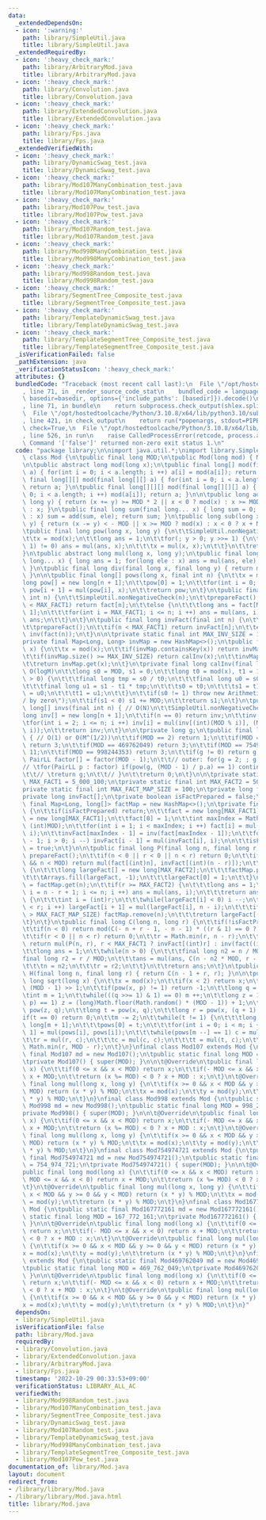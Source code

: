 ```yaml
---
data:
  _extendedDependsOn:
  - icon: ':warning:'
    path: library/SimpleUtil.java
    title: library/SimpleUtil.java
  _extendedRequiredBy:
  - icon: ':heavy_check_mark:'
    path: library/ArbitraryMod.java
    title: library/ArbitraryMod.java
  - icon: ':heavy_check_mark:'
    path: library/Convolution.java
    title: library/Convolution.java
  - icon: ':heavy_check_mark:'
    path: library/ExtendedConvolution.java
    title: library/ExtendedConvolution.java
  - icon: ':heavy_check_mark:'
    path: library/Fps.java
    title: library/Fps.java
  _extendedVerifiedWith:
  - icon: ':heavy_check_mark:'
    path: library/DynamicSwag_test.java
    title: library/DynamicSwag_test.java
  - icon: ':heavy_check_mark:'
    path: library/Mod107ManyCombination_test.java
    title: library/Mod107ManyCombination_test.java
  - icon: ':heavy_check_mark:'
    path: library/Mod107Pow_test.java
    title: library/Mod107Pow_test.java
  - icon: ':heavy_check_mark:'
    path: library/Mod107Random_test.java
    title: library/Mod107Random_test.java
  - icon: ':heavy_check_mark:'
    path: library/Mod998ManyCombination_test.java
    title: library/Mod998ManyCombination_test.java
  - icon: ':heavy_check_mark:'
    path: library/Mod998Random_test.java
    title: library/Mod998Random_test.java
  - icon: ':heavy_check_mark:'
    path: library/SegmentTree_Composite_test.java
    title: library/SegmentTree_Composite_test.java
  - icon: ':heavy_check_mark:'
    path: library/TemplateDynamicSwag_test.java
    title: library/TemplateDynamicSwag_test.java
  - icon: ':heavy_check_mark:'
    path: library/TemplateSegmentTree_Composite_test.java
    title: library/TemplateSegmentTree_Composite_test.java
  _isVerificationFailed: false
  _pathExtension: java
  _verificationStatusIcon: ':heavy_check_mark:'
  attributes: {}
  bundledCode: "Traceback (most recent call last):\n  File \"/opt/hostedtoolcache/Python/3.10.8/x64/lib/python3.10/site-packages/onlinejudge_verify/documentation/build.py\"\
    , line 71, in _render_source_code_stat\n    bundled_code = language.bundle(stat.path,\
    \ basedir=basedir, options={'include_paths': [basedir]}).decode()\n  File \"/opt/hostedtoolcache/Python/3.10.8/x64/lib/python3.10/site-packages/onlinejudge_verify/languages/user_defined.py\"\
    , line 71, in bundle\n    return subprocess.check_output(shlex.split(command))\n\
    \  File \"/opt/hostedtoolcache/Python/3.10.8/x64/lib/python3.10/subprocess.py\"\
    , line 421, in check_output\n    return run(*popenargs, stdout=PIPE, timeout=timeout,\
    \ check=True,\n  File \"/opt/hostedtoolcache/Python/3.10.8/x64/lib/python3.10/subprocess.py\"\
    , line 526, in run\n    raise CalledProcessError(retcode, process.args,\nsubprocess.CalledProcessError:\
    \ Command '['false']' returned non-zero exit status 1.\n"
  code: "package library;\n\nimport java.util.*;\nimport library.SimpleUtil;\n\nabstract\
    \ class Mod {\n\tpublic final long MOD;\n\tpublic Mod(long mod) { MOD = mod; }\n\
    \n\tpublic abstract long mod(long x);\n\tpublic final long[] mod(final long[]\
    \ a) { for(int i = 0; i < a.length; i ++) a[i] = mod(a[i]); return a; }\n\tpublic\
    \ final long[][] mod(final long[][] a) { for(int i = 0; i < a.length; i ++) mod(a[i]);\
    \ return a; }\n\tpublic final long[][][] mod(final long[][][] a) { for(int i =\
    \ 0; i < a.length; i ++) mod(a[i]); return a; }\n\n\tpublic long add(long x, final\
    \ long y) { return (x += y) >= MOD * 2 || x < 0 ? mod(x) : x >= MOD ? x - MOD\
    \ : x; }\n\tpublic final long sum(final long... x) { long sum = 0; for(long ele\
    \ : x) sum = add(sum, ele); return sum; }\n\tpublic long sub(long x, final long\
    \ y) { return (x -= y) < - MOD || x >= MOD ? mod(x) : x < 0 ? x + MOD : x; }\n\
    \tpublic final long pow(long x, long y) {\n\t\tSimpleUtil.nonNegativeCheck(y);\n\
    \t\tx = mod(x);\n\t\tlong ans = 1;\n\t\tfor(; y > 0; y >>= 1) {\n\t\t\tif((y &\
    \ 1) != 0) ans = mul(ans, x);\n\t\t\tx = mul(x, x);\n\t\t}\n\t\treturn ans;\n\t\
    }\n\tpublic abstract long mul(long x, long y);\n\tpublic final long mul(final\
    \ long... x) { long ans = 1; for(long ele : x) ans = mul(ans, ele); return ans;\
    \ }\n\tpublic final long div(final long x, final long y) { return mul(x, inv(y));\
    \ }\n\n\tpublic final long[] pows(long x, final int n) {\n\t\tx = mod(x);\n\t\t\
    long pow[] = new long[n + 1];\n\t\tpow[0] = 1;\n\t\tfor(int i = 0; i < n; i ++)\
    \ pow[i + 1] = mul(pow[i], x);\n\t\treturn pow;\n\t}\n\tpublic final long fact(final\
    \ int n) {\n\t\tSimpleUtil.nonNegativeCheck(n);\n\t\tprepareFact();\n\t\tif(n\
    \ < MAX_FACT1) return fact[n];\n\t\telse {\n\t\t\tlong ans = fact[MAX_FACT1 -\
    \ 1];\n\t\t\tfor(int i = MAX_FACT1; i <= n; i ++) ans = mul(ans, i);\n\t\t\treturn\
    \ ans;\n\t\t}\n\t}\n\tpublic final long invFact(final int n) {\n\t\tSimpleUtil.nonNegativeCheck(n);\n\
    \t\tprepareFact();\n\t\tif(n < MAX_FACT1) return invFact[n];\n\t\telse return\
    \ inv(fact(n));\n\t}\n\n\tprivate static final int MAX_INV_SIZE = 100_100;\n\t\
    private final Map<Long, Long> invMap = new HashMap<>();\n\tpublic final long inv(long\
    \ x) {\n\t\tx = mod(x);\n\t\tif(invMap.containsKey(x)) return invMap.get(x);\n\
    \t\tif(invMap.size() >= MAX_INV_SIZE) return calInv(x);\n\t\tinvMap.put(x, calInv(x));\n\
    \t\treturn invMap.get(x);\n\t}\n\tprivate final long calInv(final long x) { //\
    \ O(logM)\n\t\tlong s0 = MOD, s1 = 0;\n\t\tlong t0 = mod(x), t1 = 1;\n\t\twhile(t0\
    \ > 0) {\n\t\t\tfinal long tmp = s0 / t0;\n\t\t\tfinal long u0 = s0 - t0 * tmp;\n\
    \t\t\tfinal long u1 = s1 - t1 * tmp;\n\t\t\ts0 = t0;\n\t\t\ts1 = t1;\n\t\t\tt0\
    \ = u0;\n\t\t\tt1 = u1;\n\t\t}\n\t\tif(s0 != 1) throw new ArithmeticException(\"\
    / by zero\");\n\t\tif(s1 < 0) s1 += MOD;\n\t\treturn s1;\n\t}\n\tpublic final\
    \ long[] invs(final int n) { // O(N)\n\t\tSimpleUtil.nonNegativeCheck(n);\n\t\t\
    long inv[] = new long[n + 1];\n\t\tif(n == 0) return inv;\n\t\tinv[1] = 1;\n\t\
    \tfor(int i = 2; i <= n; i ++) inv[i] = mul(inv[(int)(MOD % i)], (MOD - MOD /\
    \ i));\n\t\treturn inv;\n\t}\n\n\tprivate long g;\n\tpublic final long primitiveRoot()\
    \ { // O(1) or O(M^(1/2))\n\t\tif(MOD == 2) return 1;\n\t\tif(MOD == 167772161)\
    \ return 3;\n\t\tif(MOD == 469762049) return 3;\n\t\tif(MOD == 754974721) return\
    \ 11;\n\t\tif(MOD == 998244353) return 3;\n\t\tif(g != 0) return g;\n\n\t\t//\
    \ PairLL factor[] = factor(MOD - 1);\n\t\t// outer: for(g = 2; ; g ++) {\n\t\t\
    // \tfor(PairLL p : factor) if(pow(g, (MOD - 1) / p.a) == 1) continue outer;\n\
    \t\t// \treturn g;\n\t\t// }\n\t\treturn 0;\n\t}\n\n\tprivate static final int\
    \ MAX_FACT1 = 5_000_100;\n\tprivate static final int MAX_FACT2 = 500_100;\n\t\
    private static final int MAX_FACT_MAP_SIZE = 100;\n\tprivate long fact[];\n\t\
    private long invFact[];\n\tprivate boolean isFactPrepared = false;\n\tprivate\
    \ final Map<Long, long[]> factMap = new HashMap<>();\n\tprivate final void prepareFact()\
    \ {\n\t\tif(isFactPrepared) return;\n\t\tfact = new long[MAX_FACT1];\n\t\tinvFact\
    \ = new long[MAX_FACT1];\n\t\tfact[0] = 1;\n\t\tint maxIndex = Math.min(MAX_FACT1,\
    \ (int)MOD);\n\t\tfor(int i = 1; i < maxIndex; i ++) fact[i] = mul(fact[i - 1],\
    \ i);\n\t\tinvFact[maxIndex - 1] = inv(fact[maxIndex - 1]);\n\t\tfor(int i = maxIndex\
    \ - 1; i > 0; i --) invFact[i - 1] = mul(invFact[i], i);\n\n\t\tisFactPrepared\
    \ = true;\n\t}\n\n\tpublic final long P(final long n, final long r) {\n\t\tif(!isFactPrepared)\
    \ prepareFact();\n\t\tif(n < 0 || r < 0 || n < r) return 0;\n\t\tif(n < MAX_FACT1\
    \ && n < MOD) return mul(fact[(int)n], invFact[(int)(n - r)]);\n\t\tif(!factMap.containsKey(n))\
    \ {\n\t\t\tlong largeFact[] = new long[MAX_FACT2];\n\t\t\tfactMap.put(n, largeFact);\n\
    \t\t\tArrays.fill(largeFact, -1);\n\t\t\tlargeFact[0] = 1;\n\t\t}\n\t\tlong largeFact[]\
    \ = factMap.get(n);\n\t\tif(r >= MAX_FACT2) {\n\t\t\tlong ans = 1;\n\t\t\tfor(long\
    \ i = n - r + 1; i <= n; i ++) ans = mul(ans, i);\n\t\t\treturn ans;\n\t\t}else\
    \ {\n\t\t\tint i = (int)r;\n\t\t\twhile(largeFact[i] < 0) i --;\n\t\t\tfor(; i\
    \ < r; i ++) largeFact[i + 1] = mul(largeFact[i], n - i);\n\t\t\tif(factMap.size()\
    \ > MAX_FACT_MAP_SIZE) factMap.remove(n);\n\t\t\treturn largeFact[(int)r];\n\t\
    \t}\n\t}\n\tpublic final long C(long n, long r) {\n\t\tif(!isFactPrepared) prepareFact();\n\
    \t\tif(n < 0) return mod(C(- n + r - 1, - n - 1) * ((r & 1) == 0 ? 1 : -1));\n\
    \t\tif(r < 0 || n < r) return 0;\n\t\tr = Math.min(r, n - r);\n\t\tif(n < MOD)\
    \ return mul(P(n, r), r < MAX_FACT1 ? invFact[(int)r] : inv(fact((int)r)));\n\n\
    \t\tlong ans = 1;\n\t\twhile(n > 0) {\n\t\t\tfinal long n2 = n / MOD;\n\t\t\t\
    final long r2 = r / MOD;\n\t\t\tans = mul(ans, C(n - n2 * MOD, r - r2 * MOD));\n\
    \t\t\tn = n2;\n\t\t\tr = r2;\n\t\t}\n\t\treturn ans;\n\t}\n\tpublic final long\
    \ H(final long n, final long r) { return C(n - 1 + r, r); }\n\n\tpublic final\
    \ long sqrt(long x) {\n\t\tx = mod(x);\n\t\tif(x < 2) return x;\n\t\tlong p =\
    \ (MOD - 1) >> 1;\n\t\tif(pow(x, p) != 1) return -1;\n\t\tlong q = MOD - 1;\n\t\
    \tint m = 1;\n\t\twhile(((q >>= 1) & 1) == 0) m ++;\n\t\tlong z = 1;\n\t\twhile(pow(z,\
    \ p) == 1) z = (long)Math.floor(Math.random() * (MOD - 1)) + 1;\n\t\tlong c =\
    \ pow(z, q);\n\t\tlong t = pow(x, q);\n\t\tlong r = pow(x, (q + 1) >> 1);\n\t\t\
    if(t == 0) return 0;\n\t\tm -= 2;\n\t\twhile(t != 1) {\n\t\t\tlong pows[] = new\
    \ long[m + 1];\n\t\t\tpows[0] = t;\n\t\t\tfor(int i = 0; i < m; i ++) pows[i +\
    \ 1] = mul(pows[i], pows[i]);\n\t\t\twhile(pows[m --] == 1) c = mul(c, c);\n\t\
    \t\tr = mul(r, c);\n\t\t\tc = mul(c, c);\n\t\t\tt = mul(t, c);\n\t\t}\n\t\treturn\
    \ Math.min(r, MOD - r);\n\t}\n}\nfinal class Mod107 extends Mod {\n\tpublic static\
    \ final Mod107 md = new Mod107();\n\tpublic static final long MOD = 1_000_000_007;\n\
    \tprivate Mod107() { super(MOD); }\n\n\t@Override\n\tpublic final long mod(long\
    \ x) {\n\t\tif(0 <= x && x < MOD) return x;\n\t\tif(- MOD <= x && x < 0) return\
    \ x + MOD;\n\t\treturn (x %= MOD) < 0 ? x + MOD : x;\n\t}\n\t@Override\n\tpublic\
    \ final long mul(long x, long y) {\n\t\tif(x >= 0 && x < MOD && y >= 0 && y <\
    \ MOD) return (x * y) % MOD;\n\t\tx = mod(x);\n\t\ty = mod(y);\n\t\treturn (x\
    \ * y) % MOD;\n\t}\n}\nfinal class Mod998 extends Mod {\n\tpublic static final\
    \ Mod998 md = new Mod998();\n\tpublic static final long MOD = 998_244_353;\n\t\
    private Mod998() { super(MOD); }\n\n\t@Override\n\tpublic final long mod(long\
    \ x) {\n\t\tif(0 <= x && x < MOD) return x;\n\t\tif(- MOD <= x && x < 0) return\
    \ x + MOD;\n\t\treturn (x %= MOD) < 0 ? x + MOD : x;\n\t}\n\t@Override\n\tpublic\
    \ final long mul(long x, long y) {\n\t\tif(x >= 0 && x < MOD && y >= 0 && y <\
    \ MOD) return (x * y) % MOD;\n\t\tx = mod(x);\n\t\ty = mod(y);\n\t\treturn (x\
    \ * y) % MOD;\n\t}\n}\nfinal class Mod754974721 extends Mod {\n\tpublic static\
    \ final Mod754974721 md = new Mod754974721();\n\tpublic static final long MOD\
    \ = 754_974_721;\n\tprivate Mod754974721() { super(MOD); }\n\n\t@Override\n\t\
    public final long mod(long x) {\n\t\tif(0 <= x && x < MOD) return x;\n\t\tif(-\
    \ MOD <= x && x < 0) return x + MOD;\n\t\treturn (x %= MOD) < 0 ? x + MOD : x;\n\
    \t}\n\t@Override\n\tpublic final long mul(long x, long y) {\n\t\tif(x >= 0 &&\
    \ x < MOD && y >= 0 && y < MOD) return (x * y) % MOD;\n\t\tx = mod(x);\n\t\ty\
    \ = mod(y);\n\t\treturn (x * y) % MOD;\n\t}\n}\nfinal class Mod167772161 extends\
    \ Mod {\n\tpublic static final Mod167772161 md = new Mod167772161();\n\tpublic\
    \ static final long MOD = 167_772_161;\n\tprivate Mod167772161() { super(MOD);\
    \ }\n\n\t@Override\n\tpublic final long mod(long x) {\n\t\tif(0 <= x && x < MOD)\
    \ return x;\n\t\tif(- MOD <= x && x < 0) return x + MOD;\n\t\treturn (x %= MOD)\
    \ < 0 ? x + MOD : x;\n\t}\n\t@Override\n\tpublic final long mul(long x, long y)\
    \ {\n\t\tif(x >= 0 && x < MOD && y >= 0 && y < MOD) return (x * y) % MOD;\n\t\t\
    x = mod(x);\n\t\ty = mod(y);\n\t\treturn (x * y) % MOD;\n\t}\n}\nfinal class Mod469762049\
    \ extends Mod {\n\tpublic static final Mod469762049 md = new Mod469762049();\n\
    \tpublic static final long MOD = 469_762_049;\n\tprivate Mod469762049() { super(MOD);\
    \ }\n\n\t@Override\n\tpublic final long mod(long x) {\n\t\tif(0 <= x && x < MOD)\
    \ return x;\n\t\tif(- MOD <= x && x < 0) return x + MOD;\n\t\treturn (x %= MOD)\
    \ < 0 ? x + MOD : x;\n\t}\n\t@Override\n\tpublic final long mul(long x, long y)\
    \ {\n\t\tif(x >= 0 && x < MOD && y >= 0 && y < MOD) return (x * y) % MOD;\n\t\t\
    x = mod(x);\n\t\ty = mod(y);\n\t\treturn (x * y) % MOD;\n\t}\n}"
  dependsOn:
  - library/SimpleUtil.java
  isVerificationFile: false
  path: library/Mod.java
  requiredBy:
  - library/Convolution.java
  - library/ExtendedConvolution.java
  - library/ArbitraryMod.java
  - library/Fps.java
  timestamp: '2022-10-29 00:33:53+09:00'
  verificationStatus: LIBRARY_ALL_AC
  verifiedWith:
  - library/Mod998Random_test.java
  - library/Mod107ManyCombination_test.java
  - library/SegmentTree_Composite_test.java
  - library/DynamicSwag_test.java
  - library/Mod107Random_test.java
  - library/TemplateDynamicSwag_test.java
  - library/Mod998ManyCombination_test.java
  - library/TemplateSegmentTree_Composite_test.java
  - library/Mod107Pow_test.java
documentation_of: library/Mod.java
layout: document
redirect_from:
- /library/library/Mod.java
- /library/library/Mod.java.html
title: library/Mod.java
---
```


